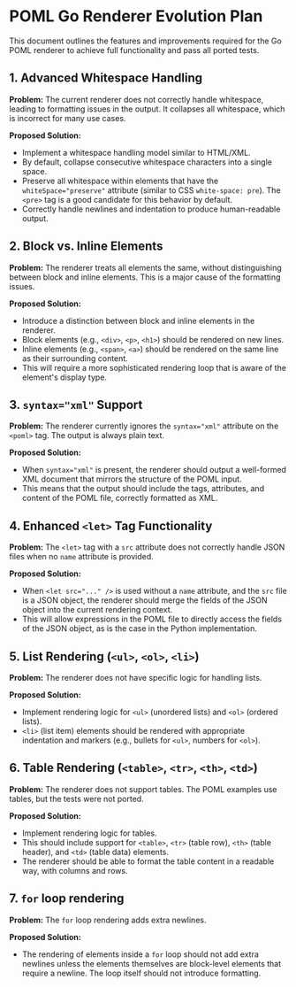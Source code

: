 # POML Go Renderer Evolution Plan

This document outlines the features and improvements required for the Go POML renderer to achieve full functionality and pass all ported tests.

## 1. Advanced Whitespace Handling

**Problem:** The current renderer does not correctly handle whitespace, leading to formatting issues in the output. It collapses all whitespace, which is incorrect for many use cases.

**Proposed Solution:**
- Implement a whitespace handling model similar to HTML/XML.
- By default, collapse consecutive whitespace characters into a single space.
- Preserve all whitespace within elements that have the `whiteSpace="preserve"` attribute (similar to CSS `white-space: pre`). The `<pre>` tag is a good candidate for this behavior by default.
- Correctly handle newlines and indentation to produce human-readable output.

## 2. Block vs. Inline Elements

**Problem:** The renderer treats all elements the same, without distinguishing between block and inline elements. This is a major cause of the formatting issues.

**Proposed Solution:**
- Introduce a distinction between block and inline elements in the renderer.
- Block elements (e.g., `<div>`, `<p>`, `<h1>`) should be rendered on new lines.
- Inline elements (e.g., `<span>`, `<a>`) should be rendered on the same line as their surrounding content.
- This will require a more sophisticated rendering loop that is aware of the element's display type.

## 3. `syntax="xml"` Support

**Problem:** The renderer currently ignores the `syntax="xml"` attribute on the `<poml>` tag. The output is always plain text.

**Proposed Solution:**
- When `syntax="xml"` is present, the renderer should output a well-formed XML document that mirrors the structure of the POML input.
- This means that the output should include the tags, attributes, and content of the POML file, correctly formatted as XML.

## 4. Enhanced `<let>` Tag Functionality

**Problem:** The `<let>` tag with a `src` attribute does not correctly handle JSON files when no `name` attribute is provided.

**Proposed Solution:**
- When `<let src="..." />` is used without a `name` attribute, and the `src` file is a JSON object, the renderer should merge the fields of the JSON object into the current rendering context.
- This will allow expressions in the POML file to directly access the fields of the JSON object, as is the case in the Python implementation.

## 5. List Rendering (`<ul>`, `<ol>`, `<li>`)

**Problem:** The renderer does not have specific logic for handling lists.

**Proposed Solution:**
- Implement rendering logic for `<ul>` (unordered lists) and `<ol>` (ordered lists).
- `<li>` (list item) elements should be rendered with appropriate indentation and markers (e.g., bullets for `<ul>`, numbers for `<ol>`).

## 6. Table Rendering (`<table>`, `<tr>`, `<th>`, `<td>`)

**Problem:** The renderer does not support tables. The POML examples use tables, but the tests were not ported.

**Proposed Solution:**
- Implement rendering logic for tables.
- This should include support for `<table>`, `<tr>` (table row), `<th>` (table header), and `<td>` (table data) elements.
- The renderer should be able to format the table content in a readable way, with columns and rows.

## 7. `for` loop rendering

**Problem:** The `for` loop rendering adds extra newlines.

**Proposed Solution:**
- The rendering of elements inside a `for` loop should not add extra newlines unless the elements themselves are block-level elements that require a newline. The loop itself should not introduce formatting.
